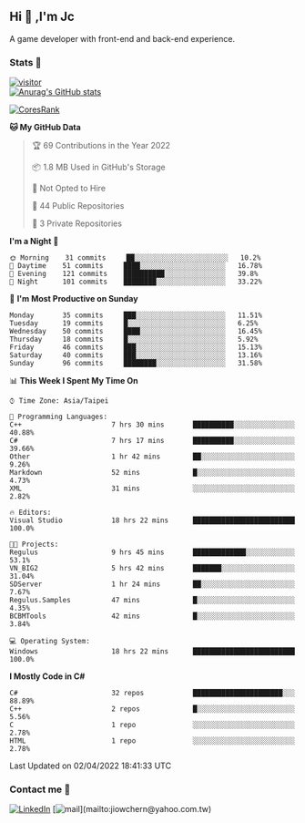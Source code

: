 ## Hi 👋 ,I'm Jc  

A game developer with front-end and back-end experience.  

### Stats  📝
[![visitor](https://visitor-badge.glitch.me/badge?page_id=jiowchern.jiowchern&style=flat-square&color=0088cc)](https://visitor-badge.glitch.me/badge?page_id=jiowchern.jiowchern&style=flat-square&color=0088cc)  
[![Anurag's GitHub stats](https://github-readme-stats.vercel.app/api?username=jiowchern&count_private=true&&show_icons=true)](https://github.com/anuraghazra/github-readme-stats)  
<!-- [![trophy](https://github-profile-trophy.vercel.app/?username=jiowchern)](https://github.com/ryo-ma/github-profile-trophy)   -->
[![CoresRank](https://cr-ss-service.azurewebsites.net/api/ScreenShot?widget=summary&username=jiowchern)](https://cr-ss-service.azurewebsites.net/api/ScreenShot?widget=summary&username=jiowchern)


<!--START_SECTION:waka-->
**🐱 My GitHub Data** 

> 🏆 69 Contributions in the Year 2022
 > 
> 📦 1.8 MB Used in GitHub's Storage 
 > 
> 🚫 Not Opted to Hire
 > 
> 📜 44 Public Repositories 
 > 
> 🔑 3 Private Repositories  
 > 
**I'm a Night 🦉** 

```text
🌞 Morning    31 commits     ██░░░░░░░░░░░░░░░░░░░░░░░   10.2% 
🌆 Daytime    51 commits     ████░░░░░░░░░░░░░░░░░░░░░   16.78% 
🌃 Evening    121 commits    ██████████░░░░░░░░░░░░░░░   39.8% 
🌙 Night      101 commits    ████████░░░░░░░░░░░░░░░░░   33.22%

```
📅 **I'm Most Productive on Sunday** 

```text
Monday       35 commits     ███░░░░░░░░░░░░░░░░░░░░░░   11.51% 
Tuesday      19 commits     █░░░░░░░░░░░░░░░░░░░░░░░░   6.25% 
Wednesday    50 commits     ████░░░░░░░░░░░░░░░░░░░░░   16.45% 
Thursday     18 commits     █░░░░░░░░░░░░░░░░░░░░░░░░   5.92% 
Friday       46 commits     ███░░░░░░░░░░░░░░░░░░░░░░   15.13% 
Saturday     40 commits     ███░░░░░░░░░░░░░░░░░░░░░░   13.16% 
Sunday       96 commits     ████████░░░░░░░░░░░░░░░░░   31.58%

```


📊 **This Week I Spent My Time On** 

```text
⌚︎ Time Zone: Asia/Taipei

💬 Programming Languages: 
C++                      7 hrs 30 mins       ██████████░░░░░░░░░░░░░░░   40.88% 
C#                       7 hrs 17 mins       ██████████░░░░░░░░░░░░░░░   39.66% 
Other                    1 hr 42 mins        ██░░░░░░░░░░░░░░░░░░░░░░░   9.26% 
Markdown                 52 mins             █░░░░░░░░░░░░░░░░░░░░░░░░   4.73% 
XML                      31 mins             ░░░░░░░░░░░░░░░░░░░░░░░░░   2.82%

🔥 Editors: 
Visual Studio            18 hrs 22 mins      █████████████████████████   100.0%

🐱‍💻 Projects: 
Regulus                  9 hrs 45 mins       █████████████░░░░░░░░░░░░   53.1% 
VN_BIG2                  5 hrs 42 mins       ███████░░░░░░░░░░░░░░░░░░   31.04% 
SDServer                 1 hr 24 mins        ██░░░░░░░░░░░░░░░░░░░░░░░   7.67% 
Regulus.Samples          47 mins             █░░░░░░░░░░░░░░░░░░░░░░░░   4.35% 
BCBMTools                42 mins             █░░░░░░░░░░░░░░░░░░░░░░░░   3.84%

💻 Operating System: 
Windows                  18 hrs 22 mins      █████████████████████████   100.0%

```

**I Mostly Code in C#** 

```text
C#                       32 repos            ██████████████████████░░░   88.89% 
C++                      2 repos             █░░░░░░░░░░░░░░░░░░░░░░░░   5.56% 
C                        1 repo              ░░░░░░░░░░░░░░░░░░░░░░░░░   2.78% 
HTML                     1 repo              ░░░░░░░░░░░░░░░░░░░░░░░░░   2.78%

```



 Last Updated on 02/04/2022 18:41:33 UTC
<!--END_SECTION:waka-->



### Contact me 💬
[![LinkedIn](https://img.shields.io/badge/-JiowchernChen-0077B5?style==flat-square&logo=LinkedIn&logoColor=white)](https://www.linkedin.com/in/jiowchern-chen-4aaa90b7/) [![mail](https://img.shields.io/badge/-jiowchern%40yahoo.com.tw-blueviolet?style=flat-square&logo=yahoo!)](mailto:jiowchern@yahoo.com.tw)    

<!-- [![Linkedin Badge](https://img.shields.io/badge/-LinkedIn-blue?style=flat-square&logo=Linkedin&logoColor=white&link=https://www.linkedin.com/in/jiowchern-chen-4aaa90b7/)](https://www.linkedin.com/in/jiowchern-chen-4aaa90b7/) -->


<!--
**jiowchern/jiowchern** is a ✨ _special_ ✨ repository because its `README.md` (this file) appears on your GitHub profile.

Here are some ideas to get you started:

- 🔭 I’m currently working on ...
- 🌱 I’m currently learning ...
- 👯 I’m looking to collaborate on ...
- 🤔 I’m looking for help with ...
- 💬 Ask me about ...
- 📫 How to reach me: ...
- 😄 Pronouns: ...
- ⚡ Fun fact: ...
-->

